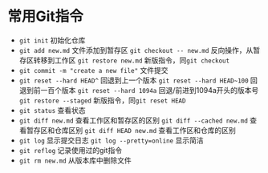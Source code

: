 # 常用Git指令

* `git init` 初始化仓库
* `git add new.md` 文件添加到暂存区
  `git checkout -- new.md` 反向操作，从暂存区转移到工作区
  `git restore new.md` 新版指令，同`git checkout` 
* `git commit -m "create a new file"` 文件提交
* `git reset --hard HEAD^` 回退到上一个版本
  `git reset --hard HEAD~100` 回退到前一百个版本
  `git reset --hard 1094a`  回退/前进到1094a开头的版本号
  `git restore --staged` 新版指令，同`git reset HEAD` 
* `git status` 查看状态
* `git diff new.md` 查看工作区和暂存区的区别
  `git diff --cached new.md` 查看暂存区和仓库区别
  `git diff HEAD new.md` 查看工作区和仓库的区别
* `git log` 显示提交日志
  `git log --pretty=online` 显示简洁
* `git reflog` 记录使用过的git指令
* `git rm new.md` 从版本库中删除文件

